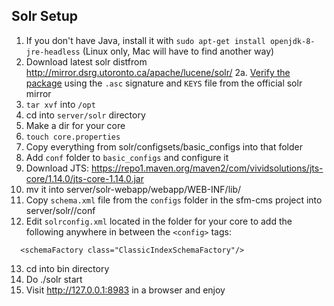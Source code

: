 ## Solr Setup

1. If you don't have Java, install it with `sudo apt-get install openjdk-8-jre-headless` (Linux only, Mac will have to find another way)
2. Download latest solr distfrom http://mirror.dsrg.utoronto.ca/apache/lucene/solr/
2a. [Verify the package](https://www.apache.org/info/verification.html) using the `.asc` signature and `KEYS` file from the official solr mirror
3. `tar xvf` into `/opt`
4. cd into `server/solr` directory
5. Make a dir for your core
6. `touch core.properties`
7. Copy everything from solr/configsets/basic_configs into that folder
8. Add `conf` folder to `basic_configs` and configure it
9. Download JTS: https://repo1.maven.org/maven2/com/vividsolutions/jts-core/1.14.0/jts-core-1.14.0.jar
10. mv it into server/solr-webapp/webapp/WEB-INF/lib/
11. Copy `schema.xml` file from the `configs` folder in the sfm-cms project into server/solr/<core name>/conf
12. Edit `solrconfig.xml` located in the folder for your core to add the following anywhere in between the `<config>` tags:

```
  <schemaFactory class="ClassicIndexSchemaFactory"/>
```

13. cd into bin directory
14. Do ./solr start
15. Visit http://127.0.0.1:8983 in a browser and enjoy

